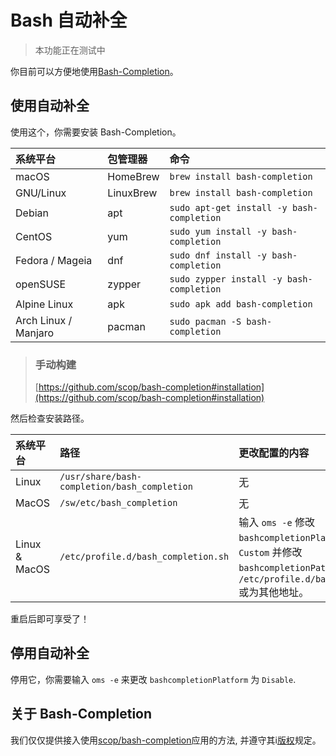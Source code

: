 # Bash 自动补全

> 本功能正在测试中

你目前可以方便地使用[Bash-Completion](https://github.com/scop/bash-completion)。

## 使用自动补全

使用这个，你需要安装 Bash-Completion。

| 系统平台 | 包管理器 | 命令 |
| :--- | :--- | :--- |
|macOS|	HomeBrew|	`brew install bash-completion`|
|GNU/Linux|	LinuxBrew|	`brew install bash-completion`|
|Debian	|apt|	`sudo apt-get install -y bash-completion`|
|CentOS|	yum	|`sudo yum install -y bash-completion`|
|Fedora / Mageia|	dnf|	`sudo dnf install -y bash-completion`|
|openSUSE|	zypper|	`sudo zypper install -y bash-completion`|
|Alpine Linux|	apk|	`sudo apk add bash-completion`|
|Arch Linux / Manjaro|	pacman|	`sudo pacman -S bash-completion`|

> ### 手动构建
> [https://github.com/scop/bash-completion#installation](https://github.com/scop/bash-completion#installation)

然后检查安装路径。

| 系统平台 | 路径 | 更改配置的内容 |
| :---- | :--- | :--- |
| Linux | `/usr/share/bash-completion/bash_completion` | 无 |
| MacOS | `/sw/etc/bash_completion` | 无 |
| Linux & MacOS | `/etc/profile.d/bash_completion.sh` | 输入 `oms -e` 修改 `bashcompletionPlatform` 的值为 `Custom` 并修改 `bashcompletionPathCustom` 的值为 `/etc/profile.d/bash_completion.sh` 或为其他地址。 |

重启后即可享受了！

## 停用自动补全

停用它，你需要输入 `oms -e` 来更改 `bashcompletionPlatform` 为 `Disable`.

## 关于 Bash-Completion

我们仅仅提供接入使用[scop/bash-completion](https://github.com/scop/bash-completion)应用的方法, 并遵守其i[版权](https://github.com/scop/bash-completion/blob/master/COPYING)规定。
